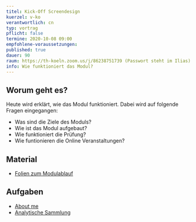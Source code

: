 ```yaml
---
titel: Kick-Off Screendesign
kuerzel: v-ko
verantwortlich: cn
typ: vortrag
pflicht: false
termine: 2020-10-08 09:00
empfohlene-voraussetzungen: 
published: true
dauer: 90
raum: https://th-koeln.zoom.us/j/86238751739 (Passwort steht im Ilias)|https://th-koeln.zoom.us/j/86238751739
info: Wie funktioniert das Modul?
---
```



## Worum geht es?

Heute wird erklärt, wie das Modul funktioniert. Dabei wird auf folgende Fragen eingegangen:
- Was sind die Ziele des Moduls?
- Wie ist das Modul aufgebaut?
- Wie funktioniert die Prüfung?
- Wie funtionieren die Online Veranstaltungen?


## Material
* [Folien zum Modulablauf](../../download/inputs/woche-1/000-about-screendesign.pdf)

## Aufgaben
- [About me](/mi-bachelor-screendesign/assignments/basics-austoben/)
- [Analytische Sammlung](/mi-bachelor-screendesign/assignments/basics-analytische-sammlung/)